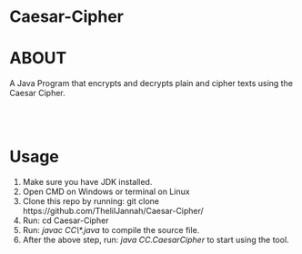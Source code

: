 # Caesar-Cipher
<h1>ABOUT</h1>
A Java Program that encrypts and decrypts plain and cipher texts using the Caesar Cipher.

<br> <br>

<h1>Usage</h1>

<ol>
  <li>Make sure you have JDK installed.
  <li>Open CMD on Windows or terminal on Linux</li>
  <li>Clone this repo by running: git clone https://github.com/ThelilJannah/Caesar-Cipher/</li>
  <li>Run: cd Caesar-Cipher</li>
  <li>Run: <em>javac CC\*.java</em> to compile the source file.</li>
  <li>After the above step, run: <em>java CC.CaesarCipher</em> to start using the tool.</li>
</ol>

